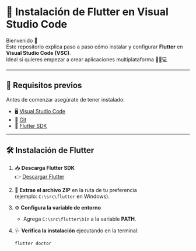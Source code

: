 # 🦋 Instalación de Flutter en Visual Studio Code

Bienvenido 👋  
Este repositorio explica paso a paso cómo instalar y configurar **Flutter** en **Visual Studio Code (VSC)**.  
Ideal si quieres empezar a crear aplicaciones multiplataforma 🚀📱💻

---

## 📌 Requisitos previos

Antes de comenzar asegúrate de tener instalado:

- 🖥️ [Visual Studio Code](https://code.visualstudio.com/)  
- 🔧 [Git](https://git-scm.com/downloads)  
- 🦋 [Flutter SDK](https://docs.flutter.dev/get-started/install)

---

## 🛠️ Instalación de Flutter

1. 📥 **Descarga Flutter SDK**  
   👉 [Descargar Flutter](https://docs.flutter.dev/get-started/install)

2. 📂 **Extrae el archivo ZIP** en la ruta de tu preferencia  
   (ejemplo: `C:\src\flutter` en Windows).

3. ⚙️ **Configura la variable de entorno**  
   - Agrega `C:\src\flutter\bin` a la variable **PATH**.

4. 🩺 **Verifica la instalación** ejecutando en la terminal:
   ```bash
   flutter doctor
